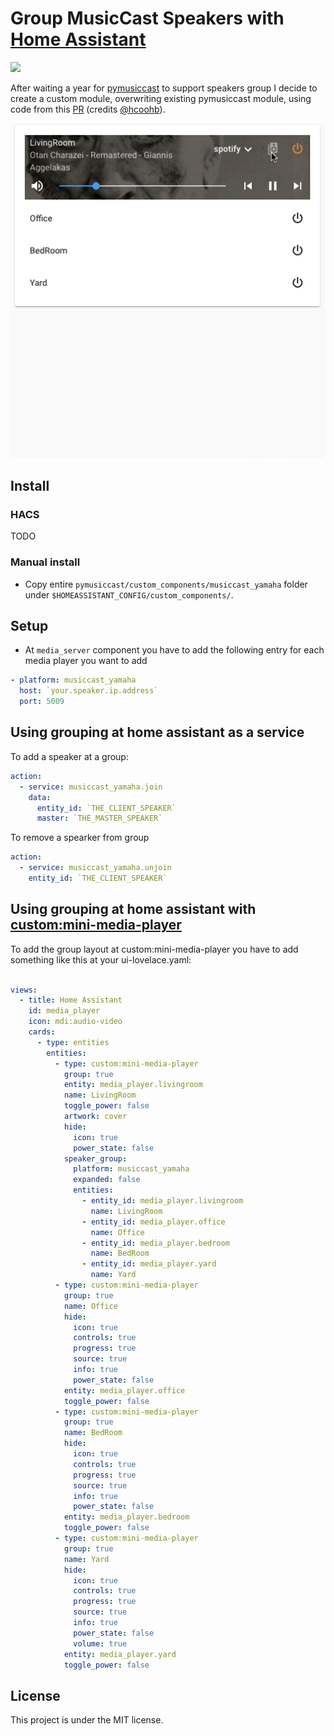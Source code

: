 # Group MusicCast Speakers with [Home Assistant](https://github.com/home-assistant/home-assistant)

[![](https://img.shields.io/github/v/release/ppanagiotis/pymusiccast.svg?style=flat-square?style=flat-square)](https://github.com/ppanagiotis/pymusiccast/releases/latest)

After waiting a year for [pymusiccast](https://github.com/jalmeroth/pymusiccast/) to support speakers group I decide to create a custom module, overwriting existing pymusiccast module, using code from this [PR](https://github.com/jalmeroth/pymusiccast/pull/13)
(credits [@hcoohb](https://github.com/hcoohb)).

![musiccast group management example](https://github.com/ppanagiotis/pymusiccast/raw/master/group_speakers.gif?raw=true "musiccast group management example")

## Install

### HACS
TODO

### Manual install
- Copy entire `pymusiccast/custom_components/musiccast_yamaha` folder under `$HOMEASSISTANT_CONFIG/custom_components/`.


## Setup
- At `media_server` component you have to add the following entry for each media player you want to add

```yaml
- platform: musiccast_yamaha
  host: `your.speaker.ip.address`
  port: 5009

```

## Using grouping at home assistant as a service

To add a speaker at a group:

```yaml
action:
  - service: musiccast_yamaha.join
    data:
      entity_id: `THE_CLIENT_SPEAKER`
      master: `THE_MASTER_SPEAKER`
```

To remove a spearker from group

```yaml
action:
  - service: musiccast_yamaha.unjoin
    entity_id: `THE_CLIENT_SPEAKER`
```

## Using grouping at home assistant with [custom:mini-media-player](https://github.com/kalkih/mini-media-player)

To add the group layout at custom:mini-media-player you have to add something like this at your ui-lovelace.yaml:
```yaml

views:
  - title: Home Assistant
    id: media_player
    icon: mdi:audio-video
    cards:
      - type: entities
        entities:
          - type: custom:mini-media-player
            group: true
            entity: media_player.livingroom
            name: LivingRoom
            toggle_power: false
            artwork: cover
            hide:
              icon: true
              power_state: false
            speaker_group:
              platform: musiccast_yamaha
              expanded: false
              entities:
                - entity_id: media_player.livingroom
                  name: LivingRoom
                - entity_id: media_player.office
                  name: Office
                - entity_id: media_player.bedroom
                  name: BedRoom
                - entity_id: media_player.yard
                  name: Yard
          - type: custom:mini-media-player
            group: true
            name: Office
            hide:
              icon: true
              controls: true
              progress: true
              source: true
              info: true
              power_state: false
            entity: media_player.office
            toggle_power: false
          - type: custom:mini-media-player
            group: true
            name: BedRoom
            hide:
              icon: true
              controls: true
              progress: true
              source: true
              info: true
              power_state: false
            entity: media_player.bedroom
            toggle_power: false
          - type: custom:mini-media-player
            group: true
            name: Yard
            hide:
              icon: true
              controls: true
              progress: true
              source: true
              info: true
              power_state: false
              volume: true
            entity: media_player.yard
            toggle_power: false
```
## License
This project is under the MIT license.
